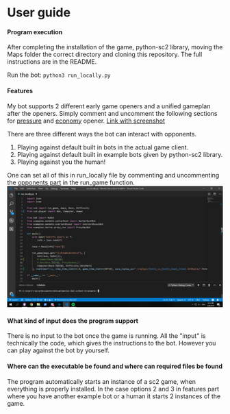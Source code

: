 # User guide

#### Program execution

After completing the installation of the game, python-sc2 library, moving the Maps folder the correct directory and cloning this repository. The full instructions are in the README.

Run the bot: `python3 run_locally.py`

#### Features

My bot supports 2 different early game openers and a unified gameplan after the openers. Simply comment and uncomment the following sections for [pressure](https://github.com/rescawen/Wenlei-Dai-sc2bot-tiralabra/blob/master/bot/main.py#L82) and [economy](https://github.com/rescawen/Wenlei-Dai-sc2bot-tiralabra/blob/master/bot/main.py#L104) opener. 
[Link with screenshot](https://github.com/rescawen/Wenlei-Dai-sc2bot-tiralabra/blob/master/Dokumentaatio/Screenshots/Screenshot%20(30).png)

There are three different ways the bot can interact with opponents. 

1. Playing against default built in bots in the actual game client.
2. Playing against default built in example bots given by python-sc2 library.
3. Playing against you the human!

One can set all of this in run_locally file by commenting and uncommenting the [opponents part](https://github.com/rescawen/Wenlei-Dai-sc2bot-tiralabra/blob/master/run_locally.py#L22) in the run_game function. 
![screen of the above](https://github.com/rescawen/Wenlei-Dai-sc2bot-tiralabra/blob/master/Dokumentaatio/Screenshots/Screenshot%20(29).png)

#### What kind of input does the program support

There is no input to the bot once the game is running. All the "input" is technically the code, which gives the instructions to the bot. However you can play against the bot by yourself. 

#### Where can the executable be found and where can required files be found

The program automatically starts an instance of a sc2 game, when everything is properly installed. In the case options 2 and 3 in features part where you have another example bot or a human it starts 2 instances of the game.

